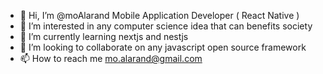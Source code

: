 - 👋 Hi, I’m @moAlarand Mobile Application Developer ( React Native )
- 👀 I’m interested in any computer science idea that can benefits society
- 🌱 I’m currently learning nextjs and nestjs
- 💞️ I’m looking to collaborate on any javascript open source framework
- 📫 How to reach me mo.alarand@gmail.com

<!---
moAlarand/moAlarand is a ✨ special ✨ repository because its `README.md` (this file) appears on your GitHub profile.
You can click the Preview link to take a look at your changes.
--->
